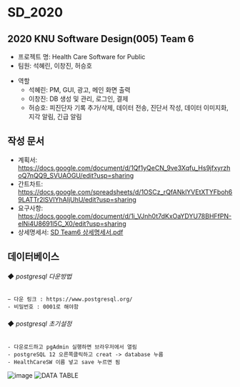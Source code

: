 # SD_2020
## 2020 KNU Software Design(005) Team 6

- 프로젝트 명: Health Care Software for Public
- 팀원: 석혜린, 이창진, 허승호
* 역할
  * 석혜린: PM, GUI, 광고, 메인 화면 출력
  * 이창진: DB 생성 및 관리, 로그인, 결제
  * 허승호: 피진단자 기록 추가/삭제, 데이터 전송, 진단서 작성, 데이터 이미지화, 지각 알림, 긴급 알림

## 작성 문서
- 계획서: https://docs.google.com/document/d/1Qf1yQeCN_9ve3Xqfu_Hs9jfxyrzhoQ7nQQ9_SVUAOGU/edit?usp=sharing
- 간트차트: https://docs.google.com/spreadsheets/d/1OSCz_rQfANklYVEtXTYFboh69LATTr2lSVIYhAIjUhU/edit?usp=sharing
- 요구사항: https://docs.google.com/document/d/1i_VJnh0t7dKxOaYDYU78BHFfPN-elNi4U8691l5C_X0/edit?usp=sharing
- 상세명세서: [SD Team6 상세명세서.pdf](https://github.com/Jotter-Vortex/STORE/files/5719012/SD.Team6.pdf)

## 데이터베이스

 ###### ◆ postgresql 다운방법
    − 다운 링크 : https://www.postgresql.org/
    - 비밀번호 : 0001로 해야함
    
 ###### ◆ postgresql 초기설정
    - 다운로드하고 pgAdmin 실행하면 브라우저에서 열림
    - postgreSQL 12 오른쪽클릭하고 creat -> database 누름
    - HealthCareSW 이름 넣고 save 누르면 됨

![image](https://user-images.githubusercontent.com/50590132/98459343-63283300-21dd-11eb-81e2-9061d96eada9.png)
![DATA TABLE](https://user-images.githubusercontent.com/50590132/100550610-84e97700-32be-11eb-91f6-c95e4bd481c1.png)
